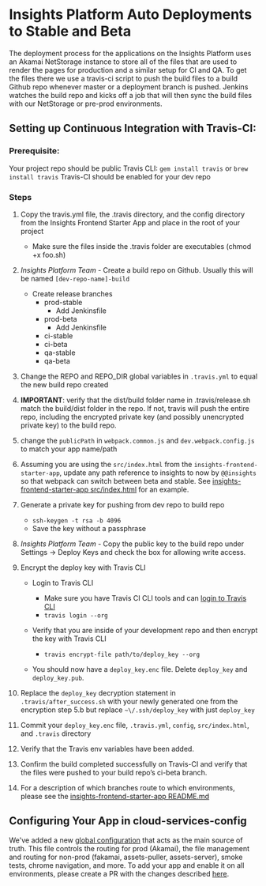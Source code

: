 # Insights Platform Auto Deployments to Stable and Beta

The deployment process for the applications on the Insights Platform uses an Akamai NetStorage instance to store all of the files that are used to render the pages for production and a similar setup for CI and QA. To get the files there we use a travis-ci script to push the build files to a build Github repo whenever master or a deployment branch is pushed. Jenkins watches the build repo and kicks off a job that will then sync the build files with our NetStorage or pre-prod environments.

## Setting up Continuous Integration with Travis-CI:

### Prerequisite:

Your project repo should be public
Travis CLI: `gem install travis` or `brew install travis`
Travis-CI should be enabled for your dev repo

### Steps

1. Copy the travis.yml file, the .travis directory, and the config directory from the Insights Frontend Starter App and place in the root of your project
    * Make sure the files inside the .travis folder are executables (chmod +x foo.sh)

2. _Insights Platform Team_ - Create a build repo on Github. Usually this will be named `[dev-repo-name]-build`
    * Create release branches
        * prod-stable
            * Add Jenkinsfile
        * prod-beta
            * Add Jenkinsfile
        * ci-stable
        * ci-beta
        * qa-stable
        * qa-beta

3. Change the REPO and REPO_DIR global variables in `.travis.yml` to equal the new build repo created

4. **IMPORTANT**: verify that the dist/build folder name in .travis/release.sh match the build/dist folder in the repo. If not, travis will push the entire repo, including the encrypted private key (and possibly unencrypted private key) to the build repo.

5. change the `publicPath` in `webpack.common.js` and `dev.webpack.config.js` to match your app name/path

6. Assuming you are using the `src/index.html` from the `insights-frontend-starter-app`, update any path reference to insights to now by `@@insights` so that webpack can switch between beta and stable. See [insights-frontend-starter-app src/index.html](https://github.com/RedHatInsights/insights-frontend-starter-app/blob/master/src/index.html#L6) for an example.

7. Generate a private key for pushing from dev repo to build repo
    * `ssh-keygen -t rsa -b 4096`
    * Save the key without a passphrase

8. _Insights Platform Team_ - Copy the public key to the build repo under Settings -> Deploy Keys and check the box for allowing write access.

9. Encrypt the deploy key with Travis CLI
    * Login to Travis CLI
        * Make sure you have Travis CI CLI tools and can [login to Travis CLI](https://github.com/travis-ci/travis.rb#installation)
        * `travis login --org`

    * Verify that you are inside of your development repo and then encrypt the key with Travis CLI
        * `travis encrypt-file path/to/deploy_key --org`

    * You should now have a `deploy_key.enc` file. Delete `deploy_key` and `deploy_key.pub`.

10. Replace the `deploy_key` decryption statement in `.travis/after_success.sh` with your newly generated one from the encryption step 5.b but replace `~\/.ssh/deploy_key` with just `deploy_key`

11. Commit your `deploy_key.enc` file, `.travis.yml`, `config`, `src/index.html`, and `.travis` directory

12. Verify that the Travis env variables have been added.

13. Confirm the build completed successfully on Travis-CI and verify that the files were pushed to your build repo’s ci-beta branch.

14. For a description of which branches route to which environments, please see the [insights-frontend-starter-app README.md](https://github.com/RedHatInsights/insights-frontend-starter-app/)

## Configuring Your App in cloud-services-config
We've added a new [global configuration](https://github.com/RedHatInsights/cloud-services-config/blob/master/main.yml) that acts as the main source of truth.
This file controls the routing for prod (Akamai), the file management and routing for non-prod (fakamai, assets-puller, assets-server), smoke tests, chrome navigation, and more.
To add your app and enable it on all environments, please create a PR with the changes described [here](https://github.com/RedHatInsights/cloud-services-config/tree/enhancements/doc#adding-config-for-new-apps).
